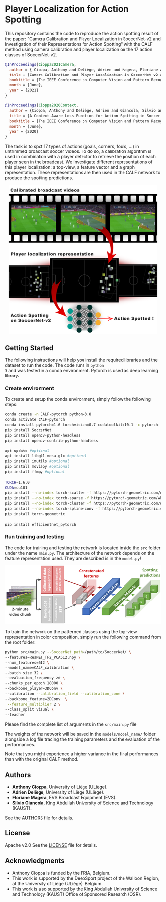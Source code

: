 # Player Localization for Action Spotting

This repository contains the code to reproduce the action spotting result of the paper: "Camera Calibration and Player Localization in SoccerNet-v2 and Investigation of their Representations for Action Spotting" with the CALF method using camera calibration and player localization on the 17 action classes of SoccerNet-v2.


```bibtex
@InProceedings{Cioppa2021Camera,
  author = { Cioppa, Anthony and Deliège, Adrien and Magera, Floriane and Giancola, Silvio and Barnich, Olivier and Ghanem, Bernard and Van Droogenbroeck, Marc},
  title = {Camera Calibration and Player Localization in SoccerNet-v2 and Investigation of their Representations for Action Spotting},
  booktitle = {The IEEE Conference on Computer Vision and Pattern Recognition (CVPR) Workshops},
  month = {June},
  year = {2021}
}
```


```bibtex
@InProceedings{Cioppa2020Context,
  author = {Cioppa, Anthony and Deliège, Adrien and Giancola, Silvio and Ghanem, Bernard and Van Droogenbroeck, Marc and Gade, Rikke and Moeslund, Thomas B.},
  title = {A Context-Aware Loss Function for Action Spotting in Soccer Videos},
  booktitle = {The IEEE Conference on Computer Vision and Pattern Recognition (CVPR)},
  month = {June},
  year = {2020}
}
```

The task is to spot 17 types of actions (goals, corners, fouls, ...) in untrimmed broadcast soccer videos. To do so, a calibration algorithm is used in combination with a player detector to retrieve the position of each player seen in the broadcast. We investigate different representations of this player localization: a top-view, a feature vector and a graph representation. These representations are then used in the CALF network to produce the spotting predictions.

<p align="center"><img src="img/Abstract.png" width="480"></p>


## Getting Started

The following instructions will help you install the required libraries and the dataset to run the code. The code runs in <code>python 3</code> and was tested in a conda environment. Pytorch is used as deep learning library.


### Create environment

To create and setup the conda environment, simply follow the following steps:

```bash
conda create -n CALF-pytorch python=3.8
conda activate CALF-pytorch
conda install pytorch=1.6 torchvision=0.7 cudatoolkit=10.1 -c pytorch
pip install SoccerNet
pip install opencv-python-headless
pip install opencv-contrib-python-headless

apt update #optional
apt install libgl1-mesa-glx #optional
pip install imutils #optional
pip install moviepy #optional
pip install ffmpy #optional

TORCH=1.6.0
CUDA=cu101
pip install --no-index torch-scatter -f https://pytorch-geometric.com/whl/torch-${TORCH}+${CUDA}.html
pip install --no-index torch-sparse -f https://pytorch-geometric.com/whl/torch-${TORCH}+${CUDA}.html
pip install --no-index torch-cluster -f https://pytorch-geometric.com/whl/torch-${TORCH}+${CUDA}.html
pip install --no-index torch-spline-conv -f https://pytorch-geometric.com/whl/torch-${TORCH}+${CUDA}.html
pip install torch-geometric

pip install efficientnet_pytorch
```

### Run training and testing

The code for training and testing the network is located inside the <code>src</code> folder under the name <code>main.py</code>. The architecture of the network depends on the feature representation used. They are described is in the <code>model.py</code>!

<p align="center"><img src="img/network.png" width="640"></p>

To train the network on the patterned classes using the top-view representation in color composition, simply run the following command from the root folder:

```bash
python src/main.py --SoccerNet_path=/path/to/SoccerNet/ \
--features=ResNET_TF2_PCA512.npy \
--num_features=512 \
--model_name=CALF_calibration \
--batch_size 32 \
--evaluation_frequency 20 \
--chunks_per_epoch 18000 \
--backbone_player=3DConv \
--calibration --calibration_field --calibration_cone \
--backbone_feature=2DConv  \
 --feature_multiplier 2 \
--class_split visual \
--teacher
```

Please find the complete list of arguments in the <code>src/main.py</code> file

The weights of the network will be saved in the <code>models/model_name/</code> folder alongside a log file tracing the training parameters and the evaluation of the performances. 

Note that you might experience a higher variance in the final performances than with the original CALF method.

## Authors

* **Anthony Cioppa**, University of Liège (ULiège).
* **Adrien Deliège**, University of Liège (ULiège).
* **Floriane Magera**,  EVS Broadcast Equipment (EVS).
* **Silvio Giancola**, King Abdullah University of Science and Technology (KAUST).

See the [AUTHORS](AUTHORS) file for details.


## License

Apache v2.0
See the [LICENSE](LICENSE) file for details.

## Acknowledgments

* Anthony Cioppa is funded by the FRIA, Belgium.
* This work is supported by the DeepSport project of the Walloon Region, at the University of Liège (ULiège), Belgium.
* This work is also supported by the King Abdullah University of Science and Technology (KAUST) Office of Sponsored Research (OSR).
